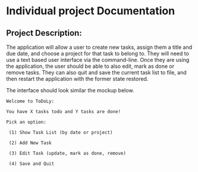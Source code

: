 # Individual project Documentation

## Project Description:

The application will allow a user to create new
tasks, assign them a title and due date, and choose a project for that task to belong to. They will
need to use a text based user interface via the command-line. Once they are using the application, the user should be able to
also edit, mark as done or remove tasks. They can also quit and save the current task list to file,
and then restart the application with the former state restored.

The interface should look similar the mockup below.

```
Welcome to ToDoLy:

You have X tasks todo and Y tasks are done!

Pick an option:

 (1) Show Task List (by date or project)

 (2) Add New Task

 (3) Edit Task (update, mark as done, remove)

 (4) Save and Quit

```